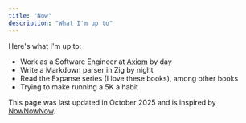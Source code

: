 ```yaml
---
title: "Now"
description: "What I'm up to"
---
```


Here's what I'm up to:

* Work as a Software Engineer at [Axiom](https://axiom.co) by day
* Write a Markdown parser in Zig by night
* Read the Expanse series (I love these books), among other books
* Trying to make running a 5K a habit

This page was last updated in October 2025 and is inspired by [NowNowNow](https://nownownow.com).
